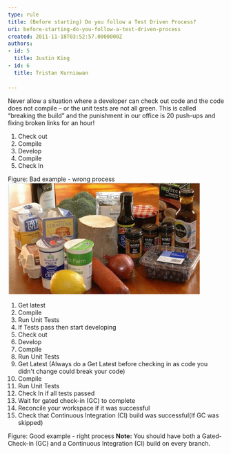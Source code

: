 ```yaml
---
type: rule
title: (Before starting) Do you follow a Test Driven Process?
uri: before-starting-do-you-follow-a-test-driven-process
created: 2011-11-18T03:52:57.0000000Z
authors:
- id: 5
  title: Justin King
- id: 6
  title: Tristan Kurniawan

---
```


Never allow a situation where a developer can check out code and the code does not compile – or the unit tests are not all green. This is called “breaking the build” and the punishment in our office is 20 push-ups and fixing broken links for an hour! <br> 
1. Check out
2. Compile
3. Develop
4. Compile
5. Check In

Figure: Bad example - wrong process
![Before you start cooking prepare all your ingredients. Before you start coding, "Get Latest" the right way](BeforeCoding.jpg)
1. Get latest
2. Compile
3. Run Unit Tests
4. If Tests pass then start developing
5. Check out
6. Develop
7. Compile
8. Run Unit Tests
9. Get Latest (Always do a Get Latest before checking in as code you didn't change could break your code)
10. Compile
11. Run Unit Tests
12. Check In if all tests passed
13. Wait for gated check-in (GC) to complete
14. Reconcile your workspace if it was successful
15. Check that Continuous Integration (CI) build was successful(If GC was skipped)

Figure: Good example - right process
**Note:**  You should have both a Gated-Check-in (GC) and a Continuous Integration (CI) build on every branch.
